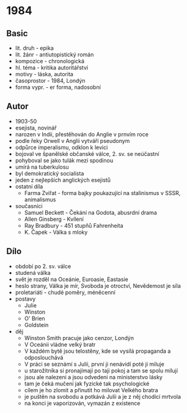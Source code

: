 # 1984

## Basic

- lit. druh - epika
- lit. žánr - antiutopistický román
- kompozice - chronologická
- hl. téma - kritika autoritářství
- motivy - láska, autorita
- časoprostor - 1984, Londýn
- forma vypr. - er forma, nadosobní

## Autor 

- 1903-50
- esejista, novinář
- narozen v Indii, přestěhován do Anglie v prnvím roce
- podle řeky Orwell v Anglii vytváří pseudonym
- odpůrce imperalismu, odklon k levici
- bojoval ve španělské občanské válce, 2. sv. se neúčastní
- pohyboval se jako tulák mezi spodinou
- umírá na tuberkulosu
- byl demokratický socialista
- jeden z nejlepších anglických esejistů
- ostatní díla
    - Farma Zvířat - forma bajky poukazující na stalinismus v SSSR, animalismus
- současníci
    - Samuel Beckett - Čekání na Godota, abusrdní drama
    - Allen Ginsberg - Kvílení
    - Ray Bradbury - 451 stupňů Fahrenheita
    - K. Čapek - Válka s mloky

## Dílo

- období po 2. sv. válce
- studená válka
- svět je rozděl na Oceánie, Euroasie, Eastasie
- heslo strany, Válka je mír, Svoboda je otroctví, Nevědemost je síla
- proletariáti - chudé poměry, méněcenní
- postavy
    - Julie
    - Winston
    - O' Brien
    - Goldstein
- děj
    - Winston Smith pracuje jako cenzor, Londýn
    - V Oceánii vládne velký bratr
    - V každém bytě jsou telostěny, kde se vysílá propaganda a odposlouchává
    - V práci se seznámí s Julii, první ji nenávidí poté ji miluje
    - u starožitníka si pronajímají po taji pokoj a tam se spolu milují
    - jsou ale nalezeni a jsou odvedeni na ministerstvo lásky
    - tam je čeká mučení jak fyzické tak psychologické
    - cílem je ho zlomit a přinutit ho milovat Velkého bratra
    - je puštěn na svobodu a potkává Julii a je z něj chodící mrtvola
    - na konci je vaporizován, vymazán z existence